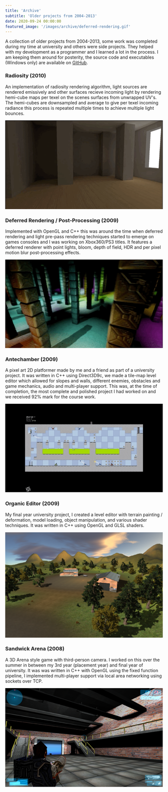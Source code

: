 ```yaml
---
title: 'Archive'
subtitle: 'Older projects from 2004-2013'
date: 2020-09-24 00:00:00
featured_image: '/images/archive/deferred-rendering.gif'
---
```


A collection of older projects from 2004-2013, some work was completed during my time at university and others were side projects. They helped with my development as a programmer and I learned a lot in the process. I am keeping them around for posterity, the source code and executables (Windows only) are available on [GitHub](https://github.com/polymonster/demos-archive).

### Radiosity (2010)

An implementation of radiosity rendering algorithm, light sources are rendered emissively and other surfaces recieve incoming light by rendering hemi-cube maps per texel on the scenes surfaces from unwrapped UV's. The hemi-cubes are downsampled and average to give per texel incoming radiance this process is repeated multiple times to achieve multiple light bounces.

<img src="/images/archive/radiosity.gif">

### Deferred Rendering / Post-Processing (2009)

Implemented with OpenGL and C++ this was around the time when deferred rendering and light pre-pass rendering techniques started to emerge on games consoles and I was working on Xbox360/PS3 titles. It features a deferred renderer with point lights, bloom, depth of field, HDR and per pixel motion blur post-processing effects.

<img src="/images/archive/deferred-rendering.gif">

### Antechamber (2009)

A pixel art 2D platformer made by me and a friend as part of a university project. It was written in C++ using Direct3D9c, we made a tile-map level editor which allowed for slopes and walls, different enemies, obstacles and game mechanics, audio and multi-player support. This was, at the time of completion, the most complete and polished project I had worked on and we received 92% mark for the course work.

<img src="/images/archive/antechamber.gif">

### Organic Editor (2009)

My final year university project, I created a level editor with terrain painting / deformation, model loading, object manipulation, and various shader techniques. It was written in C++ using OpenGL and GLSL shaders.

<img src="/images/archive/editor.png">

### Sandwick Arena (2008)

A 3D Arena style game with third-person camera. I worked on this over the summer in between my 3rd year (placement year) and final year of university. It was was written in C++ with OpenGL using the fixed function pipeline, I implemented multi-player support via local area networking using sockets over TCP.

<img src="/images/archive/sandwickarena.png">
